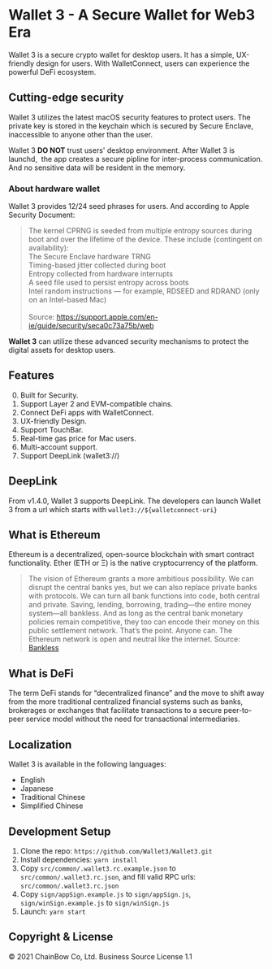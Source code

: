 # Wallet 3 - A Secure Wallet for Web3 Era

Wallet 3 is a secure crypto wallet for desktop users. It has a simple, UX-friendly design for users. With WalletConnect, users can experience the powerful DeFi ecosystem.

## Cutting-edge security

Wallet 3 utilizes the latest macOS security features to protect users. The private key is stored in the keychain which is secured by Secure Enclave, inaccessible to anyone other than the user.

Wallet 3 **DO NOT** trust users' desktop environment. After Wallet 3 is launchd,  the app creates a secure pipline for inter-process communication. And no sensitive data will be resident in the memory.

### About hardware wallet

Wallet 3 provides 12/24 seed phrases for users. And according to Apple Security Document: 

> The kernel CPRNG is seeded from multiple entropy sources during boot and over the lifetime of the device. These include (contingent on availability): <br>
The Secure Enclave hardware TRNG <br>
Timing-based jitter collected during boot <br>
Entropy collected from hardware interrupts <br>
A seed file used to persist entropy across boots <br>
Intel random instructions — for example, RDSEED and RDRAND (only on an Intel-based Mac) <br> <br>
Source: https://support.apple.com/en-ie/guide/security/seca0c73a75b/web

**Wallet 3** can utilize these advanced security mechanisms to protect the digital assets for desktop users.

## Features

0. Built for Security.
1. Support Layer 2 and EVM-compatible chains.
2. Connect DeFi apps with WalletConnect.
3. UX-friendly Design.
4. Support TouchBar.
5. Real-time gas price for Mac users.
6. Multi-account support.
7. Support DeepLink (wallet3://)

## DeepLink

From v1.4.0, Wallet 3 supports DeepLink. The developers can launch Wallet 3 from a url which starts with `wallet3://${walletconnect-uri}`

## What is Ethereum

Ethereum is a decentralized, open-source blockchain with smart contract functionality. Ether (ETH or Ξ) is the native cryptocurrency of the platform.

> The vision of Ethereum grants a more ambitious possibility. We can disrupt the central banks yes, but we can also replace private banks with protocols. We can turn all bank functions into code, both central and private. Saving, lending, borrowing, trading—the entire money system—all bankless. And as long as the central bank monetary policies remain competitive, they too can encode their money on this public settlement network. That’s the point. Anyone can. The Ethereum network is open and neutral like the internet. Source: [Bankless](https://newsletter.banklesshq.com/p/a-tale-of-two-money-systems)

## What is DeFi

The term DeFi stands for “decentralized finance” and the move to shift away from the more traditional centralized financial systems such as banks, brokerages or exchanges that facilitate transactions to a secure peer-to-peer service model without the need for transactional intermediaries.

## Localization

Wallet 3 is available in the following languages:

- English
- Japanese
- Traditional Chinese
- Simplified Chinese

## Development Setup

1. Clone the repo: `https://github.com/Wallet3/Wallet3.git`
2. Install dependencies: `yarn install`
3. Copy `src/common/.wallet3.rc.example.json` to `src/common/.wallet3.rc.json`, and fill valid RPC urls: `src/common/.wallet3.rc.json`
4. Copy `sign/appSign.example.js` to `sign/appSign.js`, `sign/winSign.example.js` to `sign/winSign.js`
5. Launch: `yarn start`

## Copyright & License

&copy; 2021 ChainBow Co, Ltd. Business Source License 1.1
